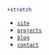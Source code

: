 ```diff
+stretch
```
- [`site`](https://stretch.wtf/)
- [`projects`](https://stretch.wtf/projects)
- [`blog`](https://stretch.wtf/blog)
- [`contact`](https://stretch.wtf/contact)
